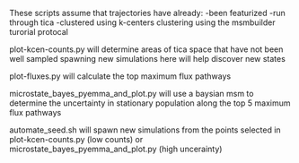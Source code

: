 These scripts assume that trajectories have already:
    -been featurized
    -run through tica
    -clustered using k-centers clustering
using the msmbuilder turorial protocal

plot-kcen-counts.py   will determine areas of tica space that have not been well sampled
    spawning new simulations here will help discover new states

plot-fluxes.py   will calculate the top maximum flux pathways

microstate_bayes_pyemma_and_plot.py   will use a baysian msm to determine the uncertainty in stationary population along the top 5 maximum flux pathways

automate_seed.sh  will spawn new simulations from the points selected in plot-kcen-counts.py (low counts) or microstate_bayes_pyemma_and_plot.py (high uncerainty)

